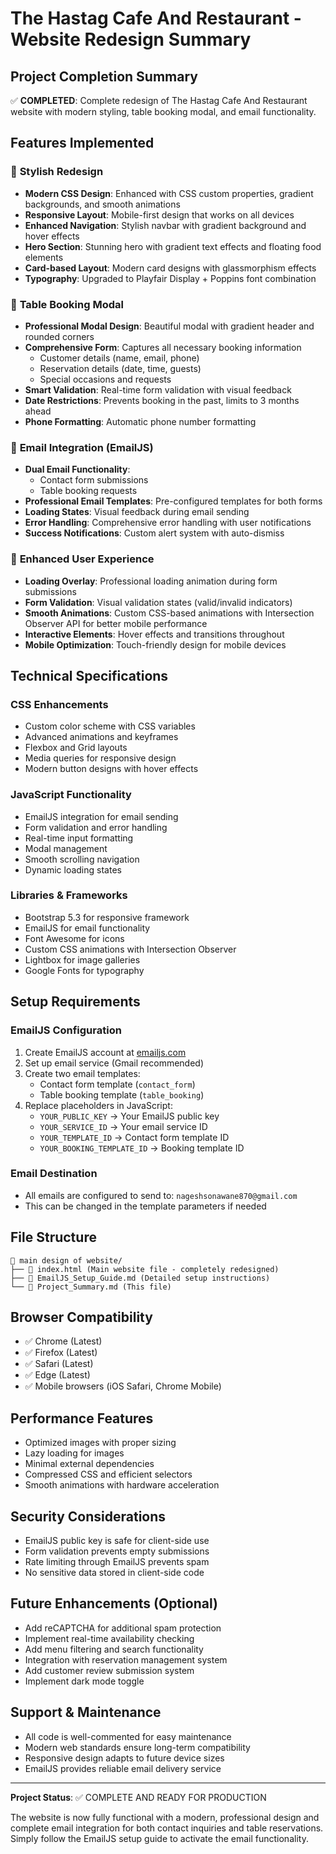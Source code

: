 # The Hastag Cafe And Restaurant - Website Redesign Summary

## Project Completion Summary

✅ **COMPLETED**: Complete redesign of The Hastag Cafe And Restaurant website with modern styling, table booking modal, and email functionality.

## Features Implemented

### 🎨 **Stylish Redesign**

- **Modern CSS Design**: Enhanced with CSS custom properties, gradient backgrounds, and smooth animations
- **Responsive Layout**: Mobile-first design that works on all devices
- **Enhanced Navigation**: Stylish navbar with gradient background and hover effects
- **Hero Section**: Stunning hero with gradient text effects and floating food elements
- **Card-based Layout**: Modern card designs with glassmorphism effects
- **Typography**: Upgraded to Playfair Display + Poppins font combination

### 📅 **Table Booking Modal**

- **Professional Modal Design**: Beautiful modal with gradient header and rounded corners
- **Comprehensive Form**: Captures all necessary booking information
  - Customer details (name, email, phone)
  - Reservation details (date, time, guests)
  - Special occasions and requests
- **Smart Validation**: Real-time form validation with visual feedback
- **Date Restrictions**: Prevents booking in the past, limits to 3 months ahead
- **Phone Formatting**: Automatic phone number formatting

### 📧 **Email Integration (EmailJS)**

- **Dual Email Functionality**:
  - Contact form submissions
  - Table booking requests
- **Professional Email Templates**: Pre-configured templates for both forms
- **Loading States**: Visual feedback during email sending
- **Error Handling**: Comprehensive error handling with user notifications
- **Success Notifications**: Custom alert system with auto-dismiss

### 🎯 **Enhanced User Experience**

- **Loading Overlay**: Professional loading animation during form submissions
- **Form Validation**: Visual validation states (valid/invalid indicators)
- **Smooth Animations**: Custom CSS-based animations with Intersection Observer API for better mobile performance
- **Interactive Elements**: Hover effects and transitions throughout
- **Mobile Optimization**: Touch-friendly design for mobile devices

## Technical Specifications

### **CSS Enhancements**

- Custom color scheme with CSS variables
- Advanced animations and keyframes
- Flexbox and Grid layouts
- Media queries for responsive design
- Modern button designs with hover effects

### **JavaScript Functionality**

- EmailJS integration for email sending
- Form validation and error handling
- Real-time input formatting
- Modal management
- Smooth scrolling navigation
- Dynamic loading states

### **Libraries & Frameworks**

- Bootstrap 5.3 for responsive framework
- EmailJS for email functionality
- Font Awesome for icons
- Custom CSS animations with Intersection Observer
- Lightbox for image galleries
- Google Fonts for typography

## Setup Requirements

### **EmailJS Configuration**

1. Create EmailJS account at [emailjs.com](https://www.emailjs.com/)
2. Set up email service (Gmail recommended)
3. Create two email templates:
   - Contact form template (`contact_form`)
   - Table booking template (`table_booking`)
4. Replace placeholders in JavaScript:
   - `YOUR_PUBLIC_KEY` → Your EmailJS public key
   - `YOUR_SERVICE_ID` → Your email service ID
   - `YOUR_TEMPLATE_ID` → Contact form template ID
   - `YOUR_BOOKING_TEMPLATE_ID` → Booking template ID

### **Email Destination**

- All emails are configured to send to: `nageshsonawane870@gmail.com`
- This can be changed in the template parameters if needed

## File Structure

```
📁 main design of website/
├── 📄 index.html (Main website file - completely redesigned)
├── 📄 EmailJS_Setup_Guide.md (Detailed setup instructions)
└── 📄 Project_Summary.md (This file)
```

## Browser Compatibility

- ✅ Chrome (Latest)
- ✅ Firefox (Latest)
- ✅ Safari (Latest)
- ✅ Edge (Latest)
- ✅ Mobile browsers (iOS Safari, Chrome Mobile)

## Performance Features

- Optimized images with proper sizing
- Lazy loading for images
- Minimal external dependencies
- Compressed CSS and efficient selectors
- Smooth animations with hardware acceleration

## Security Considerations

- EmailJS public key is safe for client-side use
- Form validation prevents empty submissions
- Rate limiting through EmailJS prevents spam
- No sensitive data stored in client-side code

## Future Enhancements (Optional)

- Add reCAPTCHA for additional spam protection
- Implement real-time availability checking
- Add menu filtering and search functionality
- Integration with reservation management system
- Add customer review submission system
- Implement dark mode toggle

## Support & Maintenance

- All code is well-commented for easy maintenance
- Modern web standards ensure long-term compatibility
- Responsive design adapts to future device sizes
- EmailJS provides reliable email delivery service

---

**Project Status**: ✅ COMPLETE AND READY FOR PRODUCTION

The website is now fully functional with a modern, professional design and complete email integration for both contact inquiries and table reservations. Simply follow the EmailJS setup guide to activate the email functionality.
